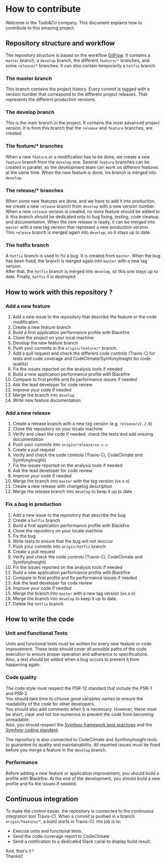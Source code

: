 # How to contribute

Welcome in the Todo&Co company. This document explains how to contribute to this amazing
project.

## Repository structure and workflow
The repository structure is based on the workflow
[GitFlow](https://www.atlassian.com/fr/git/tutorials/comparing-workflows/gitflow-workflow#:~:text=Le%20workflow%20Gitflow%20global%20est,cr%C3%A9%C3%A9es%20%C3%A0%20partir%20de%20develop).
It contains a `master` branch, a `develop` branch, the different `feature/*` branches, and
some `release/*` branches. It can also contain temporarily a `hotfix` branch.

### The master branch
This branch contains the project history. Every commit is tagged with a version number that
correspond to the different project releases. That represents the different production versions.

### The develop branch
This is the main branch in the project. It contains the most advanced project version.
It is from this branch that the `release` and `feature` branches, are created.

### The feature/* branches
When a new `feature` or a modification has to be done, we create a new `feature` branch from
the `develop` one. Several `feature` branches can be created in parallel, so the development
team can work on different features at the same time. When the new feature is done, his branch
is merged into `develop`.

### The release/* branches
When some new features are done, and we have to add it into production, we create a new `release`
branch from `develop` with a new version number. When a new `release` version is created, no more
feature should be added to it. this branch should be dedicated only to bug fixing, testing, code
cleanup, and documentation. When the new release is ready, it can be merged into `master` with a
new tag version that represent a new production version.  
This `release` branch is merged again into `develop`, so it stays up to date.

### The hotfix branch
A `hotfix` branch is used to fix a bug. It is created from `master`. When the bug has been fixed,
the branch is merged again into `master` with a new tag version.  
After that, the `hotfix` branch is merged into `develop`, so this one stays up to date.
Finally, `hotfix` it is destroyed.

## How to work with this repository ?

### Add a new feature

1. Add a new issue to the repository that describe the feature or the code modification.
1. Create a new feature branch
1. Build a first application performance profile with Blackfire
1. Clone the project on your local machine
1. Develop the new feature branch
1. Push your commits in the `origin/feature/*` branch.
1. Add a pull request and check the different code controls (Travis-Ci for tests and code
   coverage and CodeClimate/SymfonyInsight for code quality)
1. Fix the issues reported on the analysis tools if needed
1. Build a new application performance profile with Blackfire
1. Compare to first profile and fix performance issues if needed
1. Ask the lead developer for code review
1. Improve your code if needed 
1. Merge the branch into `develop`
1. Write new feature documentation.

### Add a new release

1. Create a release branch with a new tag version (e.g. `release/v1.2.0`)
1. Clone the repository on your locale machine
1. Verify and clean the code if needed, check the tests and add missing documentation
1. Push your commits into `origin/release/vx.x.x`
1. Create a pull request 
1. Verify and check the code controls (Travis-Ci, CodeClimate and SymfonyInsight)
1. Fix the issues reported on the analysis tools if needed
1. Ask the lead developer for code review
1. Improve your code if needed
1. Merge the branch into `master` with the tag version (vx.x.x)
1. Create a new release with changelog description
1. Merge the release branch into `develop` to keep it up to date

### Fix a bug in production

1. Add a new issue to the repository that describe the bug
1. Create a `hotfix` branch
1. Build a first application performance profile with Blackfire
1. Clone the repository on your locale machine
1. Fix the bug
1. Write tests to ensure that the bug will not reoccur
1. Push your commits into `origin/hotfix` branch
1. Create a pull request
1. Verify and check the code controls (Travis-Ci, CodeClimate and SymfonyInsight)
1. Fix the issues reported on the analysis tools if needed
1. Build a new application performance profile with Blackfire
1. Compare to first profile and fix performance issues if needed
1. Ask the lead developer for code review
1. Improve your code if needed
1. Merge the branch into `master` with a new tag version (vx.x.x)
1. Merge the branch into `develop` to keep it up to date.
1. Delete the `hotfix` branch

## How to write the code

### Unit and Functional Tests

Units and functional tests must be written for every new feature or code improvement. These tests
should cover all possible paths of the code execution to ensure proper operation and adherence to
specifications.  
Also, a test should be added when a bug occurs to prevent it from happening again.

### Code quality

The code style must respect the PSR-12 standard that include the PSR-1 and PSR-2.  
You should take time to choose good variables names to ensure the readability of the code for
other developers.  
You should also add comments when it is necessary. However, these must be short, clear and not
too numerous to prevent the code from becoming unreadable.  
Also, you should respect the [Symfony framework best practices](https://symfony.com/doc/4.4/best_practices.html)
and the [Symfony coding standard](https://symfony.com/doc/4.4/contributing/code/standards.html).

The repository is also connected to CodeClimate and SymfonyInsight tools to guarantee its quality
and maintainability. All reported issues must be fixed before you merge a feature in the
`develop` branch.

### Performance

Before adding a new feature or application improvement, you should build a profile with Blackfire.
At the end of the development, you should build a new profile and fix the issues if needed.

## Continuous integration

To make the control easier, the repository is connected to the continuous integration tool
Travis-CI. When a commit is pushed in a branch `origin/feature/*`, a build starts in Travis-CI.
His job is to:
- Execute units and functional tests.
- Send the code-coverage report to CodeClimate
- Send a notification to a dedicated Slack canal to display build result.

And, that's it !  
Thanks!!

